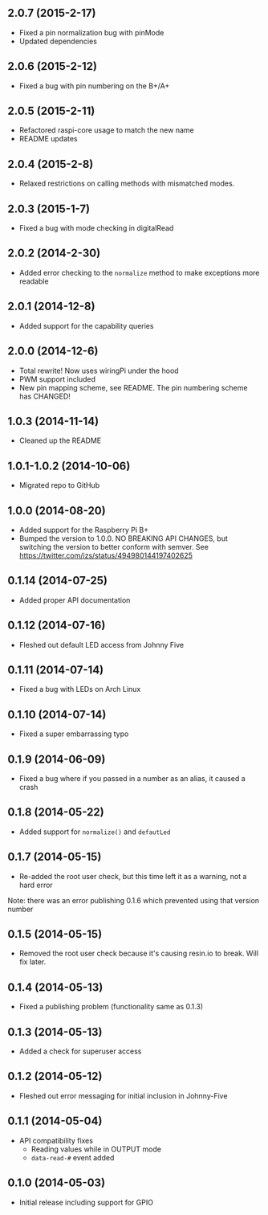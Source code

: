 ## 2.0.7 (2015-2-17)

- Fixed a pin normalization bug with pinMode
- Updated dependencies

## 2.0.6 (2015-2-12)

- Fixed a bug with pin numbering on the B+/A+

## 2.0.5 (2015-2-11)

- Refactored raspi-core usage to match the new name
- README updates

## 2.0.4 (2015-2-8)

- Relaxed restrictions on calling methods with mismatched modes.

## 2.0.3 (2015-1-7)

- Fixed a bug with mode checking in digitalRead

## 2.0.2 (2014-2-30)

- Added error checking to the ```normalize``` method to make exceptions more readable

## 2.0.1 (2014-12-8)

- Added support for the capability queries

## 2.0.0 (2014-12-6)

- Total rewrite! Now uses wiringPi under the hood
- PWM support included
- New pin mapping scheme, see README. The pin numbering scheme has CHANGED!

## 1.0.3 (2014-11-14)

- Cleaned up the README

## 1.0.1-1.0.2 (2014-10-06)

- Migrated repo to GitHub

## 1.0.0 (2014-08-20)

- Added support for the Raspberry Pi B+
- Bumped the version to 1.0.0. NO BREAKING API CHANGES, but switching the version to better conform with semver. See https://twitter.com/izs/status/494980144197402625

## 0.1.14 (2014-07-25)

- Added proper API documentation

## 0.1.12 (2014-07-16)

- Fleshed out default LED access from Johnny Five

## 0.1.11 (2014-07-14)

- Fixed a bug with LEDs on Arch Linux

## 0.1.10 (2014-07-14)

- Fixed a super embarrassing typo

## 0.1.9 (2014-06-09)

- Fixed a bug where if you passed in a number as an alias, it caused a crash

## 0.1.8 (2014-05-22)

- Added support for ```normalize()``` and ```defautLed```

## 0.1.7 (2014-05-15)

- Re-added the root user check, but this time left it as a warning, not a hard error

Note: there was an error publishing 0.1.6 which prevented using that version number

## 0.1.5 (2014-05-15)

- Removed the root user check because it's causing resin.io to break. Will fix later.

## 0.1.4 (2014-05-13)

- Fixed a publishing problem (functionality same as 0.1.3)

## 0.1.3 (2014-05-13)

- Added a check for superuser access

## 0.1.2 (2014-05-12)

- Fleshed out error messaging for initial inclusion in Johnny-Five

## 0.1.1 (2014-05-04)

- API compatibility fixes
    - Reading values while in OUTPUT mode
    - ```data-read-#``` event added

## 0.1.0 (2014-05-03)

- Initial release including support for GPIO
